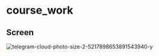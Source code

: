 # course_work
## Screen
![telegram-cloud-photo-size-2-5217898653891543940-y](https://user-images.githubusercontent.com/72562232/205736303-b20a8f29-7d56-4988-bb55-7b945077a8a4.jpg)

